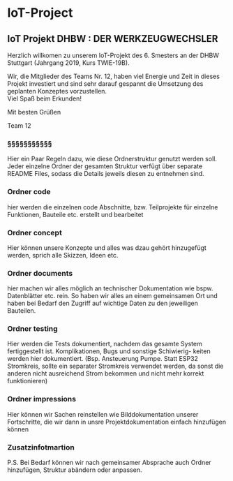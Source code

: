 # IoT-Project
 ## IoT Projekt DHBW : DER WERKZEUGWECHSLER 

Herzlich willkomen zu unserem IoT-Projekt des 6. Smesters an der DHBW 
Stuttgart (Jahrgang 2019, Kurs TWIE-19B).

Wir, die Mitglieder des Teams Nr. 12, haben viel Energie und Zeit in 
dieses Projekt investiert und sind sehr darauf gespannt die Umsetzung 
des geplanten Konzeptes vorzustellen.  
Viel Spaß beim Erkunden!

Mit besten Grüßen

Team 12

### §§§§§§§§§§§

Hier ein Paar Regeln dazu, wie diese Ordnerstruktur genutzt werden 
soll.
Jeder einzelne Ordner der gesamten Struktur verfügt über separate 
README Files, sodass die Details jeweils diesen zu entnehmen sind.


### Ordner code

hier werden die einzelnen code Abschnitte, bzw. Teilprojekte für 
einzelne Funktionen, Bauteile etc. erstellt und bearbeitet

### Ordner concept

Hier können unsere Konzepte und alles was dzau gehört hinzugefügt 
werden, sprich alle Skizzen, Ideen etc.

### Ordner documents

hier machen wir alles möglich an technischer Dokumentation wie bspw. 
Datenblätter etc. rein. So haben wir alles an einem gemeinsamen Ort 
und haben bei Bedarf den Zugriff auf wichtige Daten zu den jeweiligen 
Bauteilen.

### Ordner testing

Hier werden die Tests dokumentiert, nachdem das gesamte System 
fertiggestellt ist. Komplikationen, Bugs und sonstige Schiwierig-
keiten werden hier dokumentiert. (Bsp. Ansteuerung Pumpe. 
Statt ESP32 Stromkreis, sollte ein separater Stromkreis verwendet 
werden, da sonst die anderen nicht ausreichend Strom bekommen und
nicht mehr korrekt funktionieren)

### Ordner impressions

Hier können wir Sachen reinstellen wie Bilddokumentation unserer 
Fortschritte, die wir dann in unsre Projektdokumentation einfach 
hinzufügen können


### Zusatzinfotmartion

P.S. Bei Bedarf können wir nach gemeinsamer Absprache auch Ordner 
hinzufügen, Struktur abändern oder anpassen.